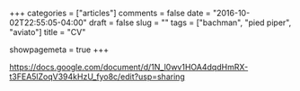 +++
categories = ["articles"]
comments = false
date = "2016-10-02T22:55:05-04:00"
draft = false
slug = ""
tags = ["bachman", "pied piper", "aviato"]
title = "CV"

showpagemeta = true
+++

https://docs.google.com/document/d/1N_l0wv1HOA4dqdHmRX-t3FEA5lZoqV394kHzU_fyo8c/edit?usp=sharing

